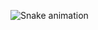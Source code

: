 ![Snake animation](https://github.com/nikireis/nikireis/blob/output/github-contribution-grid-snake.svg)
